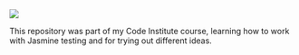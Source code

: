 <img src="https://codeinstitute.s3.amazonaws.com/fullstack/ci_logo_small.png" style="margin: 0;">

 This repository was part of my Code Institute course, learning how to work with Jasmine testing and for trying out different ideas.